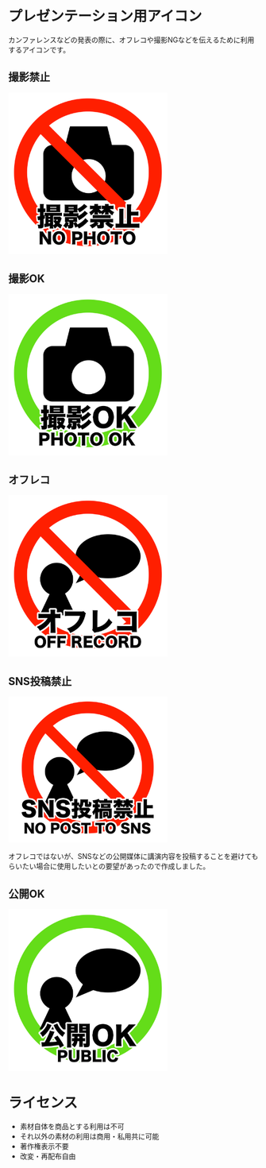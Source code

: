 # プレゼンテーション用アイコン

カンファレンスなどの発表の際に、オフレコや撮影NGなどを伝えるために利用するアイコンです。

## 撮影禁止

<img src="https://raw.githubusercontent.com/yuyarin/presentation_icons/master/no-photo.png" width=320 />

## 撮影OK

<img src="https://raw.githubusercontent.com/yuyarin/presentation_icons/master/photo-ok.png" width=320 />

## オフレコ
<img src="https://raw.githubusercontent.com/yuyarin/presentation_icons/master/off-record.png" width=320 />

## SNS投稿禁止
<img src="https://raw.githubusercontent.com/yuyarin/presentation_icons/master/no-post-to-sns.png" width=320 />

オフレコではないが、SNSなどの公開媒体に講演内容を投稿することを避けてもらいたい場合に使用したいとの要望があったので作成しました。

## 公開OK

<img src="https://raw.githubusercontent.com/yuyarin/presentation_icons/master/public.png" width=320 />

# ライセンス

- 素材自体を商品とする利用は不可
- それ以外の素材の利用は商用・私用共に可能
- 著作権表示不要
- 改変・再配布自由

